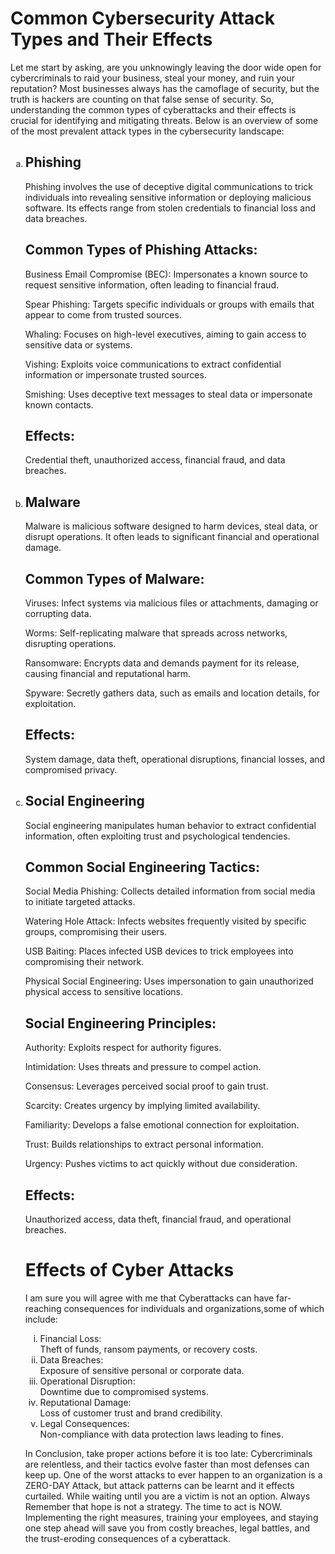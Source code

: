 <h1>
Common Cybersecurity Attack Types and Their Effects
</h1>
<p> 
Let me start by asking, are you unknowingly leaving the door wide open for cybercriminals to raid your business, steal your money, and ruin your reputation? Most businesses always has the camoflage of security, but the truth is hackers are counting on that false sense of security. So, understanding the common types of cyberattacks and their effects is crucial for identifying and mitigating threats. 
Below is an overview of some of the most prevalent attack types in the cybersecurity landscape:

<ol type="a"> 
<li><h2>Phishing</h2></li>
<p> Phishing involves the use of deceptive digital communications to trick individuals into revealing sensitive information or deploying malicious software. Its effects range from stolen credentials to financial loss and data breaches.

<h2> Common Types of Phishing Attacks: </h2>


Business Email Compromise (BEC): Impersonates a known source to request sensitive information, often leading to financial fraud.

Spear Phishing: Targets specific individuals or groups with emails that appear to come from trusted sources.

Whaling:  Focuses on high-level executives, aiming to gain access to sensitive data or systems.

Vishing:  Exploits voice communications to extract confidential information or impersonate trusted sources.

Smishing:  Uses deceptive text messages to steal data or impersonate known contacts.


<h2>Effects:</h2>
<p>Credential theft, unauthorized access, financial fraud, and data breaches.</p>

<li><h2> Malware </h2> </li>
<p>Malware is malicious software designed to harm devices, steal data, or disrupt operations. It often leads to significant financial and operational damage.

<h2>Common Types of Malware:</h2>


Viruses: Infect systems via malicious files or attachments, damaging or corrupting data.

Worms: Self-replicating malware that spreads across networks, disrupting operations.

Ransomware: Encrypts data and demands payment for its release, causing financial and reputational harm.

Spyware: Secretly gathers data, such as emails and location details, for exploitation.


<h2>Effects:</h2> System damage, data theft, operational disruptions, financial losses, and compromised privacy. </p>

<li> <h2>Social Engineering</h2> </li>
<p> Social engineering manipulates human behavior to extract confidential information, often exploiting trust and psychological tendencies.

<h2>Common Social Engineering Tactics:</h2>

Social Media Phishing: Collects detailed information from social media to initiate targeted attacks.

Watering Hole Attack: Infects websites frequently visited by specific groups, compromising their users.

USB Baiting: Places infected USB devices to trick employees into compromising their network.

Physical Social Engineering: Uses impersonation to gain unauthorized physical access to sensitive locations.



<h2> Social Engineering Principles: </h2>

Authority: Exploits respect for authority figures.

Intimidation: Uses threats and pressure to compel action.

Consensus: Leverages perceived social proof to gain trust.

Scarcity: Creates urgency by implying limited availability.

Familiarity: Develops a false emotional connection for exploitation.

Trust: Builds relationships to extract personal information.

Urgency: Pushes victims to act quickly without due consideration.



<h2>Effects:</h2> Unauthorized access, data theft, financial fraud, and operational breaches.</p>

<h1>Effects of Cyber Attacks</h1>
<p> I am sure you will agree with me that Cyberattacks can have far-reaching consequences for individuals and organizations,some of which  include:

<ol type="i">

<li> Financial Loss:</li> Theft of funds, ransom payments, or recovery costs.

<li>Data Breaches: </li> Exposure of sensitive personal or corporate data.

<li>Operational Disruption: </li> Downtime due to compromised systems.

<li> Reputational Damage: </li> Loss of customer trust and brand credibility.

<li>Legal Consequences: </li> Non-compliance with data protection laws leading to fines. 
</ol>

</p>
In Conclusion, take proper actions before it is too late:
Cybercriminals are relentless, and their tactics evolve faster than most defenses can keep up. One of the worst attacks to ever happen to an organization is a ZERO-DAY Attack, but attack patterns can be learnt and it effects curtailed. While waiting until you are a victim is not an option. Always Remember that hope is not a strategy. The time to act is NOW. Implementing the right measures, training your employees, and staying one step ahead will save you from costly breaches, legal battles, and the trust-eroding consequences of a cyberattack.

</p>